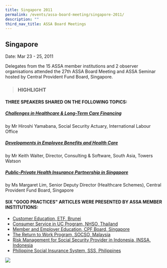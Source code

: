 ```yaml
---
title: Singapore 2011
permalink: /events/assa-board-meeting/singapore-2011/
description: ""
third_nav_title: ASSA Board Meetings
---
```

## Singapore
Date: Mar 23 - 25, 2011

Delegates from the 15 ASSA member institutions and 2 observer organisations attended the 27th ASSA Board Meeting and ASSA Seminar hosted by Central Provident Fund Board, Singapore.


> ### HIGHLIGHT

#### THREE SPEAKERS SHARED ON THE FOLLOWING TOPICS:
##### [Challenges in Healthcare & Long-Term Care Financing](/files/ASSA%20Board%20Meeting/Singapore%202011/Challenges%20in%20Healthcare%20&%20Long-Term%20Care%20Financing.pdf)
by Mr Hiroshi Yamabana, Social Security Actuary, International Labour Office

##### [Developments in Employee Benefits and Health Care](/files/ASSA%20Board%20Meeting/Singapore%202011/Developments%20in%20Employee%20Benefits%20and%20Health%20Care.pdf)
by Mr Keith Walter, Director, Consulting & Software, South Asia, Towers Watson

##### [Public-Private Health Insurance Partnership in Singapore](/files/ASSA%20Board%20Meeting/Singapore%202011/Public-Private%20Health%20Insurance%20Partnership%20in%20Singapore.pdf)
by Ms Margaret Lim, Senior Deputy Director (Healthcare Schemes), Central Provident Fund Board, Singapore

#### SIX "GOOD PRACTICES" ARTICLES WERE PRESENTED BY ASSA MEMBER INSTITUTIONS:
* [Customer Education, ETF, Brunei](/files/ASSA%20Board%20Meeting/Singapore%202011/Customer%20Education,%20ETF,%20Brunei.pdf)
* [Consumer Service in UC Program, NHSO, Thailand](/files/ASSA%20Board%20Meeting/Singapore%202011/Consumer%20Service%20in%20UC%20Program,%20NHSO,%20Thailand.pdf)
* [Member and Employer Education, CPF Board, Singapore](/files/ASSA%20Board%20Meeting/Singapore%202011/Member%20and%20Employer%20Education,%20CPF%20Board,%20Singapore.pdf)
* [The Return to Work Program, SOCSO, Malaysia](/files/ASSA%20Board%20Meeting/Singapore%202011/The%20Return%20to%20Work%20Program,%20SOCSO,%20Malaysia.pdf)
* [Risk Management for Social Security Provider in Indonesia, INSSA, Indonesia](/files/ASSA%20Board%20Meeting/Singapore%202011/Risk%20Management%20for%20Social%20Security%20Provider%20in%20Indonesia,%20INSSA,%20Indonesia.pdf)
* [Philippine Social Insurance System, SSS, Philippines](/files/ASSA%20Board%20Meeting/Singapore%202011/Philippine%20Social%20Insurance%20System,%20SSS,%20Philippines.pdf)


![](/images/Board%20Meeting/Singapore%202011/Singapore-2011-1.jpg)